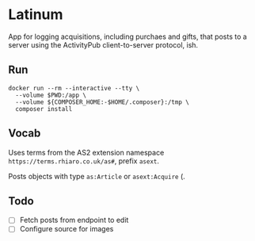 # Latinum

App for logging acquisitions, including purchaes and gifts, that posts to a server using the ActivityPub client-to-server protocol, ish.

## Run

```
docker run --rm --interactive --tty \
  --volume $PWD:/app \
  --volume ${COMPOSER_HOME:-$HOME/.composer}:/tmp \
  composer install
```

## Vocab

Uses terms from the AS2 extension namespace `https://terms.rhiaro.co.uk/as#`, prefix `asext`.

Posts objects with type `as:Article` or `asext:Acquire` (.

## Todo

* [ ] Fetch posts from endpoint to edit
* [ ] Configure source for images